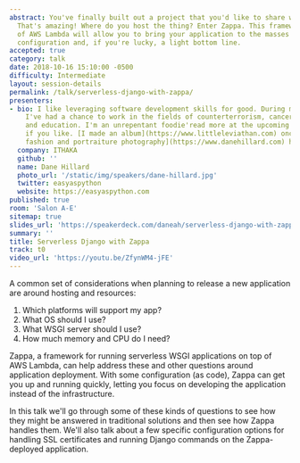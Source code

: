 ```yaml
---
abstract: You've finally built out a project that you'd like to share with the world.
  That's amazing! Where do you host the thing? Enter Zappa. This framework on top
  of AWS Lambda will allow you to bring your application to the masses with a light
  configuration and, if you're lucky, a light bottom line.
accepted: true
category: talk
date: 2018-10-16 15:10:00 -0500
difficulty: Intermediate
layout: session-details
permalink: /talk/serverless-django-with-zappa/
presenters:
- bio: I like leveraging software development skills for good. During my short career
    I've had a chance to work in the fields of counterterrorism, cancer research,
    and education. I'm an unrepentant foodie'read more at the upcoming [Piquant](https://piquantmag.com/about)
    if you like. [I made an album](https://www.littleleviathan.com) once and [I make
    fashion and portraiture photography](https://www.danehillard.com) here and there.
  company: ITHAKA
  github: ''
  name: Dane Hillard
  photo_url: '/static/img/speakers/dane-hillard.jpg'
  twitter: easyaspython
  website: https://easyaspython.com
published: true
room: 'Salon A-E'
sitemap: true
slides_url: 'https://speakerdeck.com/daneah/serverless-django-with-zappa'
summary: ''
title: Serverless Django with Zappa
track: t0
video_url: 'https://youtu.be/ZfynWM4-jFE'
---
```


A common set of considerations when planning to release a new application are around hosting and resources:

1. Which platforms will support my app?
1. What OS should I use?
1. What WSGI server should I use?
1. How much memory and CPU do I need?

Zappa, a framework for running serverless WSGI applications on top of AWS Lambda, can help address these and other questions around application deployment. With some configuration (as code), Zappa can get you up and running quickly, letting you focus on developing the application instead of the infrastructure.

In this talk we'll go through some of these kinds of questions to see how they might be answered in traditional solutions and then see how Zappa handles them. We'll also talk about a few specific configuration options for handling SSL certificates and running Django commands on the Zappa-deployed application.
